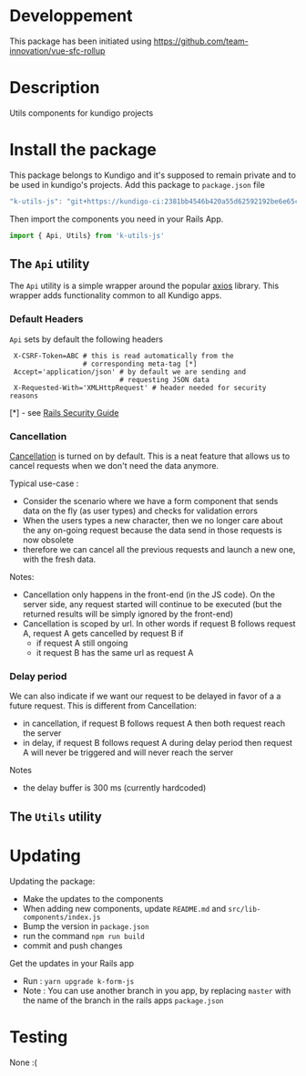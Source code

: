 # Developpement

This package has been initiated using https://github.com/team-innovation/vue-sfc-rollup

# Description

Utils components for kundigo projects

# Install the package

This package belongs to Kundigo and it's supposed to remain private and to be used in kundigo's projects. Add this package to `package.json` file

```js
"k-utils-js": "git+https://kundigo-ci:2381bb4546b420a55d62592192be6e65c201bf06@github.com/kundigo/k-utils-js.git#master",
```

Then import the components you need in your Rails App.

```js
import { Api, Utils} from 'k-utils-js'
```

## The `Api` utility

The `Api` utility is a simple wrapper around the popular [axios](https://github.com/axios/axios) library. This wrapper adds functionality common to all Kundigo apps.

### Default Headers

`Api`  sets by default the following headers
   
     X-CSRF-Token=ABC # this is read automatically from the
                      # corresponding meta-tag [*]
     Accept='application/json' # by default we are sending and 
                               # requesting JSON data
     X-Requested-With='XMLHttpRequest' # header needed for security reasons


[*] - see [Rails Security Guide](https://guides.rubyonrails.org/security.html#csrf-countermeasures)

### Cancellation

[Cancellation](https://github.com/axios/axios#cancellation) is turned on by default. This is a neat feature that allows us to cancel requests when we don't need the data anymore.

Typical use-case :
* Consider the scenario where we have a form component that sends data on the fly (as user types) and checks for validation errors 
* When the users types a new character, then we no longer care about the any on-going request because the data send in those requests is now obsolete
* therefore we can cancel all the previous requests and launch a new one, with the fresh data. 

Notes:

* Cancellation only happens in the front-end (in the JS code). On the server side, any request started will continue to be executed (but the returned results will be simply ignored by the front-end)
* Cancellation is scoped by url. In other words if request B follows request A, request A gets cancelled by request B if
    * if request A still ongoing
    * it request B has the same url as request A

### Delay period

We can also indicate if we want our request to be delayed in favor of a a future request. This is different from Cancellation:
* in cancellation, if request B follows request A then both request reach the server
* in delay, if request B follows request A during delay period then request A will never be triggered and will never reach the server

Notes
* the delay buffer is 300 ms (currently hardcoded)

   



## The `Utils` utility


# Updating

Updating the package:

* Make the updates to the components
* When adding new components, update `README.md` and `src/lib-components/index.js`
* Bump the version in `package.json`
* run the command `npm run build`
* commit and push changes

Get the updates in your Rails app

* Run :  `yarn upgrade k-form-js`
* Note : You can use another branch in you app, by replacing `master` with the name of the branch in the rails apps `package.json` 

# Testing

None :( 